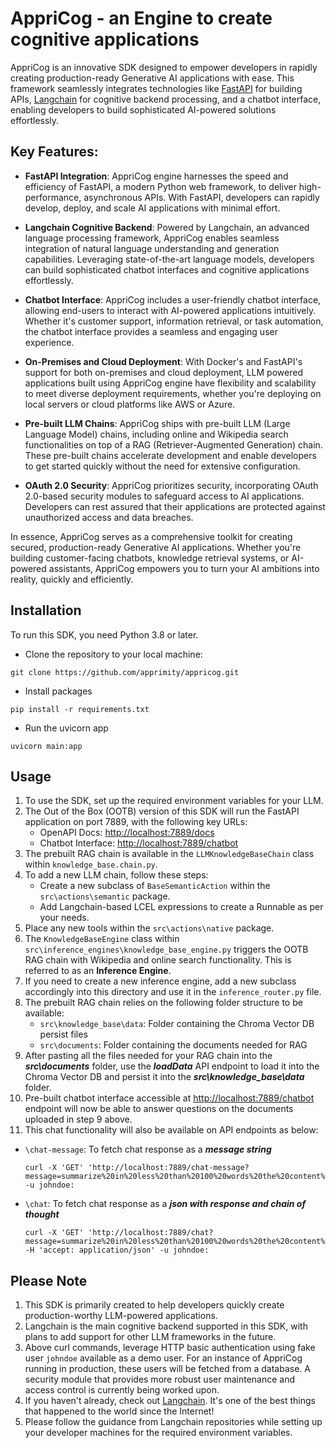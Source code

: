 # AppriCog - an Engine to create cognitive applications 

AppriCog is an innovative SDK designed to empower developers in rapidly creating production-ready Generative AI applications with ease. This framework seamlessly integrates technologies like [FastAPI](https://github.com/tiangolo/fastapi) for building APIs, [Langchain](https://github.com/langchain-ai/langchain) for cognitive backend processing, and a chatbot interface, enabling developers to build sophisticated AI-powered solutions effortlessly.

## Key Features:

- **FastAPI Integration**: AppriCog engine harnesses the speed and efficiency of FastAPI, a modern Python web framework, to deliver high-performance, asynchronous APIs. With FastAPI, developers can rapidly develop, deploy, and scale AI applications with minimal effort.

- **Langchain Cognitive Backend**: Powered by Langchain, an advanced language processing framework, AppriCog enables seamless integration of natural language understanding and generation capabilities. Leveraging state-of-the-art language models, developers can build sophisticated chatbot interfaces and cognitive applications effortlessly.

- **Chatbot Interface**: AppriCog includes a user-friendly chatbot interface, allowing end-users to interact with AI-powered applications intuitively. Whether it's customer support, information retrieval, or task automation, the chatbot interface provides a seamless and engaging user experience.

- **On-Premises and Cloud Deployment**: With Docker's and FastAPI's support for both on-premises and cloud deployment, LLM powered applications built using AppriCog engine have flexibility and scalability to meet diverse deployment requirements, whether you're deploying on local servers or cloud platforms like AWS or Azure.

- **Pre-built LLM Chains**: AppriCog ships with pre-built LLM (Large Language Model) chains, including online and Wikipedia search functionalities on top of a RAG (Retriever-Augmented Generation) chain. These pre-built chains accelerate development and enable developers to get started quickly without the need for extensive configuration.

- **OAuth 2.0 Security**: AppriCog prioritizes security, incorporating OAuth 2.0-based security modules to safeguard access to AI applications. Developers can rest assured that their applications are protected against unauthorized access and data breaches.

In essence, AppriCog serves as a comprehensive toolkit for creating secured, production-ready Generative AI applications. Whether you're building customer-facing chatbots, knowledge retrieval systems, or AI-powered assistants, AppriCog empowers you to turn your AI ambitions into reality, quickly and efficiently.

## Installation

To run this SDK, you need Python 3.8 or later.

* Clone the repository to your local machine:

```
git clone https://github.com/apprimity/appricog.git
```

* Install packages

```
pip install -r requirements.txt
```

* Run the uvicorn app

```
uvicorn main:app
```

## Usage

1. To use the SDK, set up the required environment variables for your LLM.
2. The Out of the Box (OOTB) version of this SDK will run the FastAPI application on port 7889, with the following key URLs:
    - OpenAPI Docs: [http://localhost:7889/docs](http://localhost:7889/docs)
    - Chatbot Interface: [http://localhost:7889/chatbot](http://localhost:7889/chatbot)
3. The prebuilt RAG chain is available in the `LLMKnowledgeBaseChain` class within `knowledge_base.chain.py`.
4. To add a new LLM chain, follow these steps:
   - Create a new subclass of `BaseSemanticAction` within the `src\actions\semantic` package.
   - Add Langchain-based LCEL expressions to create a Runnable as per your needs.
5. Place any new tools within the `src\actions\native` package.
6. The `KnowledgeBaseEngine` class within `src\inference_engines\knowledge_base_engine.py` triggers the OOTB RAG chain with Wikipedia and online search functionality. This is referred to as an **Inference Engine**.
7. If you need to create a new inference engine, add a new subclass accordingly into this directory and use it in the `inference_router.py` file.
8. The prebuilt RAG chain relies on the following folder structure to be available:
   - `src\knowledge_base\data`: Folder containing the Chroma Vector DB persist files
   - `src\documents`: Folder containing the documents needed for RAG
9. After pasting all the files needed for your RAG chain into the **_src\documents_** folder, use the **_loadData_** API endpoint to load it into the Chroma Vector DB and persist it into the **_src\knowledge_base\data_** folder.
10. Pre-built chatbot interface accessible at [http://localhost:7889/chatbot](http://localhost:7889/chatbot) endpoint will now be able to answer questions on the documents uploaded in step 9 above.
11. This chat functionality will also be available on API endpoints as below:
   - `\chat-message`: To fetch chat response as a **_message string_**
      ```
      curl -X 'GET' 'http://localhost:7889/chat-message?message=summarize%20in%20less%20than%20100%20words%20the%20content%20provided%20in%20context' -u johndoe:
      ```
   - `\chat`: To fetch chat response as a **_json with response and chain of thought_**
      ```
      curl -X 'GET' 'http://localhost:7889/chat?message=summarize%20in%20less%20than%20100%20words%20the%20content%20provided%20in%20context' -H 'accept: application/json' -u johndoe: 
      ```     

## Please Note

1. This SDK is primarily created to help developers quickly create production-worthy LLM-powered applications.
2. Langchain is the main cognitive backend supported in this SDK, with plans to add support for other LLM frameworks in the future.
3. Above curl commands, leverage HTTP basic authentication using fake user `johndoe` available as a demo user. For an instance of AppriCog running in production, these users will be fetched from a database. A security module that provides more robust user maintenance and access control is currently being worked upon. 
4. If you haven't already, check out [Langchain](https://github.com/langchain-ai/langchain). It's one of the best things that happened to the world since the Internet!
5. Please follow the guidance from Langchain repositories while setting up your developer machines for the required environment variables.
   
